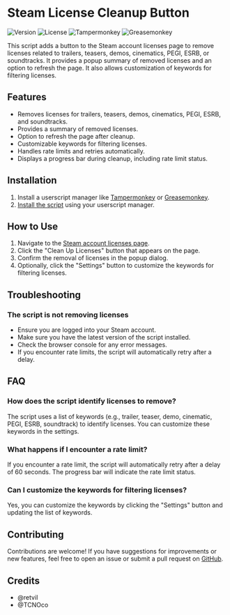 # Steam License Cleanup Button

![Version](https://img.shields.io/badge/version-1.4-blue)
![License](https://img.shields.io/badge/license-MIT-green)
![Tampermonkey](https://img.shields.io/badge/compatible-Tampermonkey-brightgreen)
![Greasemonkey](https://img.shields.io/badge/compatible-Greasemonkey-brightgreen)

This script adds a button to the Steam account licenses page to remove licenses related to trailers, teasers, demos, cinematics, PEGI, ESRB, or soundtracks. It provides a popup summary of removed licenses and an option to refresh the page. It also allows customization of keywords for filtering licenses.

## Features

- Removes licenses for trailers, teasers, demos, cinematics, PEGI, ESRB, and soundtracks.
- Provides a summary of removed licenses.
- Option to refresh the page after cleanup.
- Customizable keywords for filtering licenses.
- Handles rate limits and retries automatically.
- Displays a progress bar during cleanup, including rate limit status.

## Installation

1. Install a userscript manager like [Tampermonkey](https://www.tampermonkey.net/) or [Greasemonkey](https://www.greasespot.net/).
2. [Install the script](https://github.com/PatrickJnr/Steam-License-Cleanup/raw/main/Steam-License-Cleanup.user.js) using your userscript manager.

## How to Use

1. Navigate to the [Steam account licenses page](https://store.steampowered.com/account/licenses/).
2. Click the "Clean Up Licenses" button that appears on the page.
3. Confirm the removal of licenses in the popup dialog.
4. Optionally, click the "Settings" button to customize the keywords for filtering licenses.

## Troubleshooting

### The script is not removing licenses

- Ensure you are logged into your Steam account.
- Make sure you have the latest version of the script installed.
- Check the browser console for any error messages.
- If you encounter rate limits, the script will automatically retry after a delay.

## FAQ

### How does the script identify licenses to remove?

The script uses a list of keywords (e.g., trailer, teaser, demo, cinematic, PEGI, ESRB, soundtrack) to identify licenses. You can customize these keywords in the settings.

### What happens if I encounter a rate limit?

If you encounter a rate limit, the script will automatically retry after a delay of 60 seconds. The progress bar will indicate the rate limit status.

### Can I customize the keywords for filtering licenses?

Yes, you can customize the keywords by clicking the "Settings" button and updating the list of keywords.

## Contributing

Contributions are welcome! If you have suggestions for improvements or new features, feel free to open an issue or submit a pull request on [GitHub](https://github.com/PatrickJnr/Steam-License-Cleanup).

## Credits

- @retvil
- @TCNOco